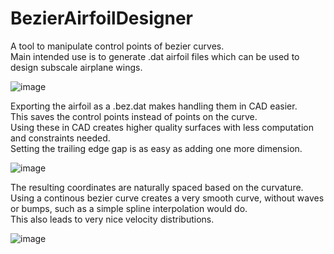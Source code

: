 # BezierAirfoilDesigner

A tool to manipulate control points of bezier curves.  
Main intended use is to generate .dat airfoil files which can be used to design subscale airplane wings.  

![image](https://github.com/Marc-Frank/BezierAirfoilDesigner/assets/74321912/fc64ab86-248a-4397-9219-842ca3d81035)


Exporting the airfoil as a .bez.dat makes handling them in CAD easier.  
This saves the control points instead of points on the curve.  
Using these in CAD creates higher quality surfaces with less computation and constraints needed.  
Setting the trailing edge gap is as easy as adding one more dimension.  

![image](https://github.com/Marc-Frank/BezierAirfoilDesigner/assets/74321912/061d33eb-45d7-49de-b4a1-30434a2ff780)

The resulting coordinates are naturally spaced based on the curvature.  
Using a continous bezier curve creates a very smooth curve, without waves or bumps, such as a simple spline interpolation would do.  
This also leads to very nice velocity distributions.  

![image](https://github.com/Marc-Frank/BezierAirfoilDesigner/assets/74321912/b572f173-d2e7-4fdb-9550-56a171111f51)

